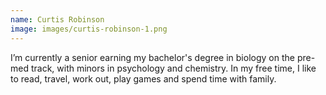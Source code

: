 ```yaml
---
name: Curtis Robinson
image: images/curtis-robinson-1.png
---
```


I’m currently a senior earning my bachelor's degree in biology on the pre-med track, with minors in psychology and chemistry. In my free time, I like to read, travel, work out, play games and spend time with family.
